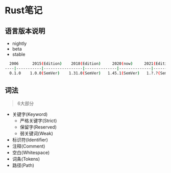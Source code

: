 # Rust笔记

## 语言版本说明

* nightly
* beta
* stable

```bash
  2006      2015(Edition)    2018(Edition)     2020(now)     2021(Edition)
----|-----------|-----------------|--------------|--------------|---------------> Time
  0.1.0    1.0.0(SemVer)    1.31.0(SemVer)   1.45.1(SemVer)   1.?.?(SemVer)
```

## 词法

> 6大部分

* 关键字(Keyword)
  * 严格关键字(Strict)
  * 保留字(Reserved)
  * 弱关键词(Weak)
* 标识符(Identifier)
* 注释(Comment)
* 空白(Whitespace)
* 词条(Tokens)
* 路径(Path)
